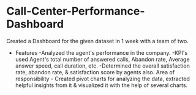 # Call-Center-Performance-Dashboard
Created a Dashboard for the given dataset in 1 week with a team of two.

* Features
  -Analyzed the agent's performance in the company.
  -KPI's used Agent's total number of answered calls, Abandon rate, Average answer speed, call duration, etc. 
  -Determined the overall satisfaction rate, abandon rate, &amp; satisfaction score by agents also. Area of responsibility - Created pivot charts for analyzing the data, extracted helpful insights from it &amp; visualized it with the help of several charts.

